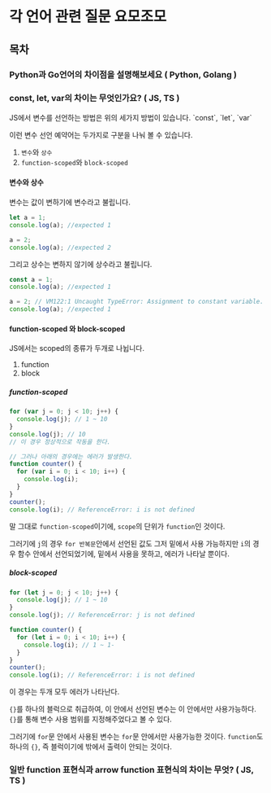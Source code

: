 # 각 언어 관련 질문 요모조모

## 목차

### Python과 Go언어의 차이점을 설명해보세요 ( Python, Golang )

<Detail>

</Detail>

### const, let, var의 차이는 무엇인가요? ( JS, TS )

<Detail>
JS에서 변수를 선언하는 방법은 위의 세가지 방법이 있습니다.
`const`, `let`, `var`

이런 변수 선언 예약어는 두가지로 구분을 나눠 볼 수 있습니다.

1. `변수`와 `상수`
2. `function-scoped`와 `block-scoped`

#### 변수와 상수

변수는 값이 변하기에 변수라고 불립니다.

```js
let a = 1;
console.log(a); //expected 1

a = 2;
console.log(a); //expected 2
```

그리고 상수는 변하지 않기에 상수라고 불립니다.

```js
const a = 1;
console.log(a); //expected 1

a = 2; // VM122:1 Uncaught TypeError: Assignment to constant variable.
console.log(a); //expected 1
```

#### **function-scoped** 와 **block-scoped**

JS에서는 scoped의 종류가 두개로 나뉩니다.

1. function
2. block

##### function-scoped

```js
for (var j = 0; j < 10; j++) {
  console.log(j); // 1 ~ 10
}
console.log(j); // 10
// 이 경우 정상적으로 작동을 한다.

// 그러나 아래의 경우에는 에러가 발생한다.
function counter() {
  for (var i = 0; i < 10; i++) {
    console.log(i);
  }
}
counter();
console.log(i); // ReferenceError: i is not defined
```

말 그대로 `function-scoped`이기에, `scope`의 단위가 `function`인 것이다.

그러기에 `j`의 경우 `for 반복문`안에서 선언된 값도 그저 밑에서 사용 가능하지만
`i`의 경우 함수 안에서 선언되었기에, 밑에서 사용을 못하고, 에러가 나타날 뿐이다.

##### block-scoped

```js
for (let j = 0; j < 10; j++) {
  console.log(j); // 1 ~ 10
}
console.log(j); // ReferenceError: j is not defined

function counter() {
  for (let i = 0; i < 10; i++) {
    console.log(i); // 1 ~ 1-
  }
}
counter();
console.log(i); // ReferenceError: i is not defined
```

이 경우는 두개 모두 에러가 나타난다.

`{}`를 하나의 블럭으로 취급하여, 이 안에서 선언된 변수는 이 안에서만 사용가능하다.
`{}`를 통해 변수 사용 범위를 지정해주었다고 볼 수 있다.

그러기에 `for`문 안에서 사용된 변수는 `for`문 안에서만 사용가능한 것이다.
`function`도 하나의 `{}`, 즉 블럭이기에 밖에서 출력이 안되는 것이다.

</Detail>

### 일반 function 표현식과 arrow function 표현식의 차이는 무엇? ( JS, TS )

<Detail>

</Detail>
